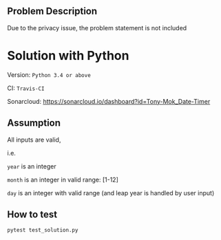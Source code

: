 ## Problem Description

Due to the privacy issue, the problem statement is not included

 # Solution with Python
Version: 
```Python 3.4 or above```

CI: 
```Travis-CI```

Sonarcloud:
https://sonarcloud.io/dashboard?id=Tony-Mok_Date-Timer

## Assumption
All inputs are valid, 

i.e. 

```year``` is an integer

```month``` is an integer in valid range: [1-12]

```day``` is an integer with valid range (and leap year is handled by user input)

## How to test
```pytest test_solution.py```
